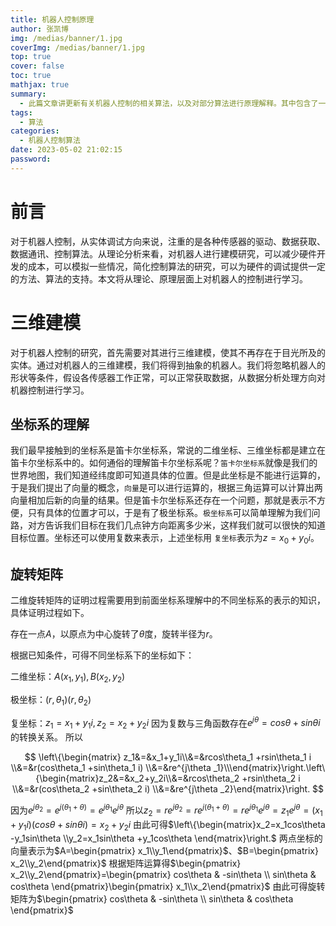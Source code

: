 ```yaml
---
title: 机器人控制原理
author: 张凯博
img: /medias/banner/1.jpg
coverImg: /medias/banner/1.jpg
top: true
cover: false
toc: true
mathjax: true
summary:
  - 此篇文章讲更新有关机器人控制的相关算法，以及对部分算法进行原理解释。其中包含了一些必要的数学知识。
tags:
  - 算法
categories:
  - 机器人控制算法
date: 2023-05-02 21:02:15
password:
---
```

# 前言

对于机器人控制，从实体调试方向来说，注重的是各种传感器的驱动、数据获取、数据通讯、控制算法。从理论分析来看，对机器人进行建模研究，可以减少硬件开发的成本，可以模拟一些情况，简化控制算法的研究，可以为硬件的调试提供一定的方法、算法的支持。本文将从理论、原理层面上对机器人的控制进行学习。

# 三维建模

对于机器人控制的研究，首先需要对其进行三维建模，使其不再存在于目光所及的实体。通过对机器人的三维建模，我们将得到抽象的机器人。我们将忽略机器人的形状等条件，假设各传感器工作正常，可以正常获取数据，从数据分析处理方向对机器控制进行学习。

## 坐标系的理解

我们最早接触到的坐标系是笛卡尔坐标系，常说的二维坐标、三维坐标都是建立在笛卡尔坐标系中的。如何通俗的理解笛卡尔坐标系呢？`笛卡尔坐标系`就像是我们的世界地图，我们知道经纬度即可知道具体的位置。但是此坐标是不能进行运算的，于是我们提出了向量的概念，`向量`是可以进行运算的，根据三角运算可以计算出两向量相加后新的向量的结果。但是笛卡尔坐标系还存在一个问题，那就是表示不方便，只有具体的位置才可以，于是有了极坐标系。`极坐标系`可以简单理解为我们问路，对方告诉我们目标在我们几点钟方向距离多少米，这样我们就可以很快的知道目标位置。坐标还可以使用复数来表示，上述坐标用 `复坐标`表示为$z=x_0+y_0i$。

## 旋转矩阵

二维旋转矩阵的证明过程需要用到前面坐标系理解中的不同坐标系的表示的知识，具体证明过程如下。

存在一点$A$，以原点为中心旋转了$\theta$度，旋转半径为$r$。

根据已知条件，可得不同坐标系下的坐标如下：

二维坐标：$A(x_1,y_1),B(x_2,y_2)$

极坐标：$(r,\theta_1) (r,\theta_2)$

复坐标：$z_1=x_1+y_1i,z_2=x_2+y_2i$
因为复数与三角函数存在$e^{j\theta }=cos\theta +sin\theta i$的转换关系。
所以

$$
\left\{\begin{matrix} z_1&=&x_1+y_1i\\&=&rcos\theta_1 +rsin\theta_1 i \\&=&r(cos\theta_1 +sin\theta_1 i) \\&=&re^{j\theta _1}\\\end{matrix}\right.\left\{\begin{matrix}z_2&=&x_2+y_2i\\&=&rcos\theta_2 +rsin\theta_2 i \\&=&r(cos\theta_2 +sin\theta_2 i) \\&=&re^{j\theta _2}\end{matrix}\right.
$$

因为$e^{j\theta_2}=e^{j(\theta_1 +\theta )}=e^{j\theta_1 }e^{j\theta }$
所以$z_2=re^{j\theta_2}=re^{j(\theta_1+\theta)}=re^{j\theta_1}e^{j\theta}=z_1e^{j\theta}=(x_1+y_1i)(cos\theta +sin\theta i)=x_2+y_2i$
由此可得$\left\{\begin{matrix}x_2=x_1cos\theta -y_1sin\theta  \\y_2=x_1sin\theta +y_1cos\theta \end{matrix}\right.$
两点坐标的向量表示为$A=\begin{pmatrix} x_1\\y_1\end{pmatrix}$、$B=\begin{pmatrix} x_2\\y_2\end{pmatrix}$
根据矩阵运算得$\begin{pmatrix} x_2\\y_2\end{pmatrix}=\begin{pmatrix}  cos\theta & -sin\theta \\ sin\theta  & cos\theta \end{pmatrix}\begin{pmatrix} x_1\\x_2\end{pmatrix}$
由此可得旋转矩阵为$\begin{pmatrix}  cos\theta & -sin\theta \\ sin\theta  & cos\theta \end{pmatrix}$
<!-- ## 三维坐标与齐次坐标

在高数中，三维物体的坐标是通过使用坐标点来表示的，如$(x,y,z)$。在计算过程中，会使用极坐标系等方式进行计算。同样，对于三维坐标点的处理并不方便，通常使用矩阵来表示坐标点，我们将使用齐次坐标来表示坐标点，将三维坐标点转换成矩阵，则可以进行平移、旋转、缩放的变换。

齐次坐标是将一个 n 维的向量用 n+1 维来表示，这样可以很好的区分点和向量。比如说：(x,y,z,w) ， w 等于1，则表示是一个点，如果w = 0，则表示是一个向量。我们将三维坐标引入到四位的齐次坐标后，我们就可以简单的把一个三维坐标中的点通过4维矩阵相乘的形式进行平移、旋转、缩放。

齐次坐标与笛卡尔坐标的转换关系

| 齐次坐标       | 笛卡尔                                      |
| -------------- | ------------------------------------------- |
| $（x,y,w)$   | $(\frac{x}{w} ,\frac{y}{w} )$             |
| $（x,y,z,w)$ | $(\frac{x}{w} ,\frac{y}{w},\frac{z}{w} )$ | -->
